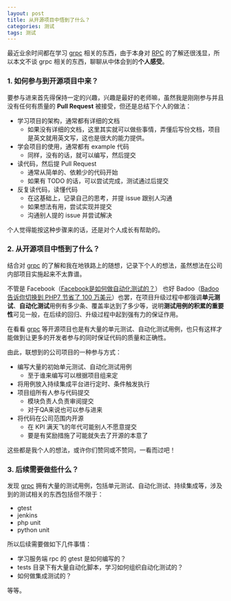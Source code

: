 ```yaml
---
layout: post
title: 从开源项目中悟到了什么？
categories: 测试
tags: 测试
---
```


最近业余时间都在学习 [grpc](https://github.com/grpc/grpc) 相关的东西，由于本身对 [RPC](2016-05-15-rpc-guide.md) 的了解还很浅显，所以本文不谈 grpc 相关的东西，聊聊从中体会到的**个人感受**。

### 1. 如何参与到开源项目中来？

要参与进来首先得保持一定的兴趣，兴趣是最好的老师嘛，虽然我是刚刚参与并且没有任何有质量的 **Pull Request** 被接受，但还是总结下个人的做法：

 - 学习项目的架构，通常都有详细的文档
   - 如果没有详细的文档，这里其实就可以做些事情，弄懂后写份文档，项目是英文就用英文写，这也是很大的能力提供。
 - 学会项目的使用，通常都有 example 代码
   - 同样，没有的话，就可以编写，然后提交
 - 读代码，然后提 Pull Request
   - 通常从简单的、依赖少的代码开始
   - 如果有 TODO 的话，可以尝试完成，测试通过后提交
 - 反复读代码，读懂代码
   - 在这基础上，记录自己的思考，并提 issue 跟别人沟通
   - 如果想法有用，尝试实现并提交
   - 沟通别人提的 issue 并尝试解决

个人觉得能按这种步骤来的话，还是对个人成长有帮助的。

<!--more-->

### 2. 从开源项目中悟到了什么？

结合对 [grpc](https://github.com/grpc/grpc) 的了解和我在地铁路上的随想，记录下个人的想法，虽然想法在公司内部项目实施起来不太靠谱。

不管是 Facebook（[Facebook是如何做自动化测试的？](http://blog.jobbole.com/14013/)） 也好 Badoo（[Badoo 告诉你切换到 PHP7 节省了 100 万美元](http://www.oschina.net/translate/how-badoo-saved-one-million-dollars-switching-to-php7)）也罢，在项目升级过程中都强调**单元测试**、**自动化测试**用例有多少条、覆盖率达到了多少等，说明**测试用例的积累的重要性**可见一般，在后续的回归、升级过程中起到强有力的保证作用。

在看看 [grpc](https://github.com/grpc/grpc) 等开源项目也是有大量的单元测试、自动化测试用例，也只有这样才能做到让更多的开发者参与的同时保证代码的质量和正确性。

由此，联想到的公司项目的一种参与方式：

 - 编写大量的初始单元测试、自动化测试用例
   - 至于谁来编写可以根据项目组来定
 - 将用例放入持续集成平台进行定时、条件触发执行
 - 项目组所有人参与代码提交
   - 模块负责人负责审阅提交
   - 对于QA来说也可以参与进来
 - 将代码在公司范围内开源
   - 在 KPI 满天飞的年代可能别人不愿意提交
   - 要是有奖励措施了可能就失去了开源的本意了

这些都是我个人的想法，或许你们赞同或不赞同，一看而过吧！

### 3. 后续需要做些什么？

发现 [grpc](https://github.com/grpc/grpc) 拥有大量的测试用例，包括单元测试、自动化测试、持续集成等，涉及到的测试相关的东西包括但不限于：

 - gtest
 - jenkins
 - php unit
 - python unit
 
所以后续需要做如下几件事情：

 - 学习服务端 rpc 的 gtest 是如何编写的？
 - tests 目录下有大量自动化脚本，学习如何组织自动化测试的？
 - 如何做集成测试的？

等等。








